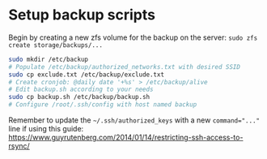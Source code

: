 # Setup backup scripts

Begin by creating a new zfs volume for the backup on the server:
`sudo zfs create storage/backups/...`

```bash
sudo mkdir /etc/backup
# Populate /etc/backup/authorized_networks.txt with desired SSID
sudo cp exclude.txt /etc/backup/exclude.txt
# Create cronjob: @daily date '+%s' > /etc/backup/alive
# Edit backup.sh according to your needs
sudo cp backup.sh /etc/backup/backup.sh
# Configure /root/.ssh/config with host named backup
```

Remember to update the `~/.ssh/authorized_keys` with a new `command="..."` line
if using this guide:
https://www.guyrutenberg.com/2014/01/14/restricting-ssh-access-to-rsync/

